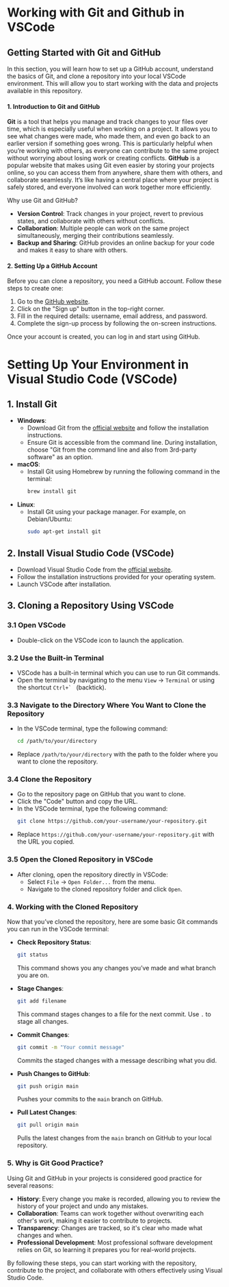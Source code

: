 # Working with Git and Github in VSCode

## Getting Started with Git and GitHub

In this section, you will learn how to set up a GitHub account, understand the basics of Git, and clone a repository into your local VSCode environment. This will allow you to start working with the data and projects available in this repository.

#### 1. Introduction to Git and GitHub

**Git** is a tool that helps you manage and track changes to your files over time, which is especially useful when working on a project. It allows you to see what changes were made, who made them, and even go back to an earlier version if something goes wrong. This is particularly helpful when you’re working with others, as everyone can contribute to the same project without worrying about losing work or creating conflicts. **GitHub** is a popular website that makes using Git even easier by storing your projects online, so you can access them from anywhere, share them with others, and collaborate seamlessly. It’s like having a central place where your project is safely stored, and everyone involved can work together more efficiently.

Why use Git and GitHub?
- **Version Control**: Track changes in your project, revert to previous states, and collaborate with others without conflicts.
- **Collaboration**: Multiple people can work on the same project simultaneously, merging their contributions seamlessly.
- **Backup and Sharing**: GitHub provides an online backup for your code and makes it easy to share with others.

#### 2. Setting Up a GitHub Account

Before you can clone a repository, you need a GitHub account. Follow these steps to create one:

1. Go to the [GitHub website](https://github.com).
2. Click on the "Sign up" button in the top-right corner.
3. Fill in the required details: username, email address, and password.
4. Complete the sign-up process by following the on-screen instructions.

Once your account is created, you can log in and start using GitHub.

# Setting Up Your Environment in Visual Studio Code (VSCode)

## 1. Install Git
   - **Windows**: 
     - Download Git from the [official website](https://git-scm.com/) and follow the installation instructions.
     - Ensure Git is accessible from the command line. During installation, choose "Git from the command line and also from 3rd-party software" as an option.
   - **macOS**: 
     - Install Git using Homebrew by running the following command in the terminal:
       ```bash
       brew install git
       ```
   - **Linux**: 
     - Install Git using your package manager. For example, on Debian/Ubuntu:
       ```bash
       sudo apt-get install git
       ```
       
## 2. Install Visual Studio Code (VSCode)
   - Download Visual Studio Code from the [official website](https://code.visualstudio.com/).
   - Follow the installation instructions provided for your operating system.
   - Launch VSCode after installation.

## 3. Cloning a Repository Using VSCode

### 3.1 Open VSCode
   - Double-click on the VSCode icon to launch the application.

### 3.2 Use the Built-in Terminal
   - VSCode has a built-in terminal which you can use to run Git commands.
   - Open the terminal by navigating to the menu `View` -> `Terminal` or using the shortcut ``Ctrl+` `` (backtick).

### 3.3 Navigate to the Directory Where You Want to Clone the Repository
   - In the VSCode terminal, type the following command:
     ```bash
     cd /path/to/your/directory
     ```
   - Replace `/path/to/your/directory` with the path to the folder where you want to clone the repository.

### 3.4 Clone the Repository
   - Go to the repository page on GitHub that you want to clone.
   - Click the "Code" button and copy the URL.
   - In the VSCode terminal, type the following command:
     ```bash
     git clone https://github.com/your-username/your-repository.git
     ```
   - Replace `https://github.com/your-username/your-repository.git` with the URL you copied.

### 3.5 Open the Cloned Repository in VSCode
   - After cloning, open the repository directly in VSCode:
     - Select `File` -> `Open Folder...` from the menu.
     - Navigate to the cloned repository folder and click `Open`.

### 4. Working with the Cloned Repository

Now that you’ve cloned the repository, here are some basic Git commands you can run in the VSCode terminal:

- **Check Repository Status**:
  ```bash
  git status
  ```
  This command shows you any changes you’ve made and what branch you are on.

- **Stage Changes**:
  ```bash
  git add filename
  ```
  This command stages changes to a file for the next commit. Use `.` to stage all changes.

- **Commit Changes**:
  ```bash
  git commit -m "Your commit message"
  ```
  Commits the staged changes with a message describing what you did.

- **Push Changes to GitHub**:
  ```bash
  git push origin main
  ```
  Pushes your commits to the `main` branch on GitHub.

- **Pull Latest Changes**:
  ```bash
  git pull origin main
  ```
  Pulls the latest changes from the `main` branch on GitHub to your local repository.

### 5. Why is Git Good Practice?

Using Git and GitHub in your projects is considered good practice for several reasons:

- **History**: Every change you make is recorded, allowing you to review the history of your project and undo any mistakes.
- **Collaboration**: Teams can work together without overwriting each other's work, making it easier to contribute to projects.
- **Transparency**: Changes are tracked, so it's clear who made what changes and when.
- **Professional Development**: Most professional software development relies on Git, so learning it prepares you for real-world projects.

By following these steps, you can start working with the repository, contribute to the project, and collaborate with others effectively using Visual Studio Code.
